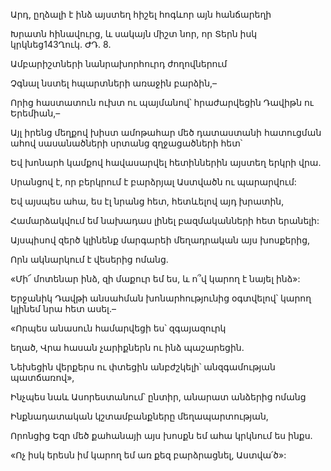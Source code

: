Արդ, ըղձալի է ինձ այստեղ հիշել հոգևոր այն հանճարեղի


Խրատն հինավուրց, և սակայն միշտ նոր, որ Տերն իսկ կրկնեց143Ղուկ. ԺԴ. 8.


Ամբարիշտների նանրախորհուրդ ժողովներում


Չգնալ նստել հպարտների առաջին բարձին,–


Որից հաստատուն ուխտ ու պայմանով՝ հրաժարվեցին Դավիթն ու Երեմիան,–


Այլ իրենց մեղքով խիստ ամոթահար մեծ դատաստանի հատուցման ահով սասանածների սրտանց զղջացածների հետ՝


Եվ խոնարհ կամքով հավասարվել հետիններին այստեղ երկրի վրա.


Սրանցով է, որ բերկրում է բարձրյալ Աստվածն ու պարարվում:


Եվ այսպես ահա, ես էլ նրանց հետ, հետևելով այդ խրատին,


Համարձակվում եմ նախադաս լինել բազմականների հետ երանելի:


Այսպիսով զերծ կլինենք մարգարեի մեղադրական այս խոսքերից,


Որն ակնարկում է վեսերից ոմանց.


«Մի՜ մոտենար ինձ, զի մաքուր եմ ես, և ո՞վ կարող է նայել ինձ»:


Երջանիկ Դավթի անսահման խոնարհությունից օգտվելով՝ կարող կլինեմ նրա հետ ասել.–


«Որպես անասուն համարվեցի ես՝ զգայազուրկ


եղած, Վրա հասան չարիքներն ու ինձ պաշարեցին.


Նեխեցին վերքերս ու փտեցին անբժշկելի՝ անզգամության պատճառով»,


Ինչպես նաև Ասորեստանում՝ ընտիր, անարատ անձերից ոմանց


Ինքնադատական կշտամբանքները մեղապարտության,


Որոնցից Եզր մեծ քահանայի այս խոսքն եմ ահա կրկնում ես ինքս.


«Ոչ իսկ երեսն իմ կարող եմ առ քեզ բարձրացնել, Աստվա՛ծ»: